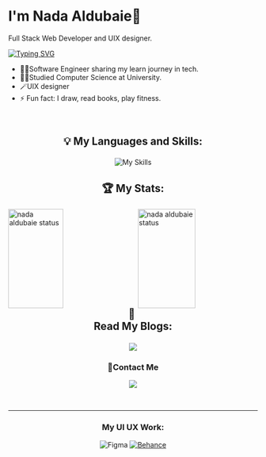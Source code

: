 # I'm Nada Aldubaie👋
Full Stack Web Developer and UIX designer.

[![Typing SVG](https://readme-typing-svg.demolab.com/?lines=Hello+World+I'm+Nada;Full+Stack+Web+Developer;UI+UX+designer🪄&color=FFBB21FF&size=40&height=70&width=800&center=true&duration=3000&font=Courgette)](https://git.io/typing-svg)
<br>

- 👩‍💻Software Engineer sharing my learn journey in tech.
- 👩‍🎓Studied Computer Science at University.
- 🪄UIX designer
- ⚡ Fun fact: I draw, read books, play fitness.
<br>

[comment]: #================================================
## <p align="center">💡 My Languages and Skills:
  <div align="center">
  
 ![My Skills](https://skillicons.dev/icons?i=cpp,html,css,bootstrap,sass,tailwind,js,react,next,redux,py,django,postgres)
<br>
</div>

[comment]: #================================================

## <p align="center">🏆 My Stats:</p>
 <div>
   
   <a href="https://github.com/nada-aldubaie2">
  <img alt="nada aldubaie status" height=200 align="left" width="47%" src="https://github-readme-stats.vercel.app/api?username=nada-aldubaie2&show_owner=true&show_icons=true&theme=dracula"/>
  </a>
   <a href="https://github.com/nada-aldubaie2">
       <img alt="nada aldubaie status" height=200 align="right" width="48%" src="https://github-readme-stats.vercel.app/api/top-langs/?username=nada-aldubaie2&layout=compact&theme=dracula"/>
  </a>
  
</div>



[comment]: #===================================================
   


[comment]: #================================================
<br>
<br>
<br>
<br>
<br>
<br>
<br>
<br>
<br>
<br>
 <div align="center">

 ## <p align="center">📖 Read My Blogs:
  <a href="https://dev.to/nada2react">
    <img src="https://img.shields.io/badge/dev.to-0A0A0A?style=for-the-badge&logo=dev.to&logoColor=white" />
  </a>
</p>
</div>

[comment]: #================================================
### <p align="center">📩Contact Me

 <div align="center">
   
  <a  href="https://www.linkedin.com/in/nada-aldubaie-3a3a96238?utm_source=share&utm_campaign=share_via&utm_content=profile&utm_medium=android_app">
    <img src="https://img.shields.io/badge/linkedin-%230077B5.svg?style=for-the-badge&logo=linkedin&logoColor=white" />
  </a>
  </div>
</p>
<br>
 <hr>
 
[comment]: #================================================
<div align="center">
  
### <p align="center"> My UI UX Work:</p>

![Figma](https://img.shields.io/badge/figma-%23F24E1E.svg?style=for-the-badge&logo=figma&logoColor=white)
  <a  href="https://www.behance.net/nadaaldubaie">
    ![Behance](https://img.shields.io/badge/Behance-1769ff?style=for-the-badge&logo=behance&logoColor=white)
  </a>
  </div>

